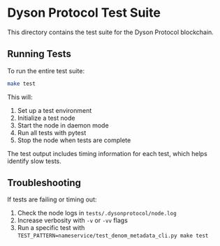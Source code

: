 # Dyson Protocol Test Suite

This directory contains the test suite for the Dyson Protocol blockchain.

## Running Tests

To run the entire test suite:

```bash
make test
```

This will:
1. Set up a test environment
2. Initialize a test node
3. Start the node in daemon mode
4. Run all tests with pytest
5. Stop the node when tests are complete

The test output includes timing information for each test, which helps identify slow tests.

## Troubleshooting

If tests are failing or timing out:

1. Check the node logs in `tests/.dysonprotocol/node.log`
2. Increase verbosity with `-v` or `-vv` flags
3. Run a specific test with `TEST_PATTERN=nameservice/test_denom_metadata_cli.py make test`
